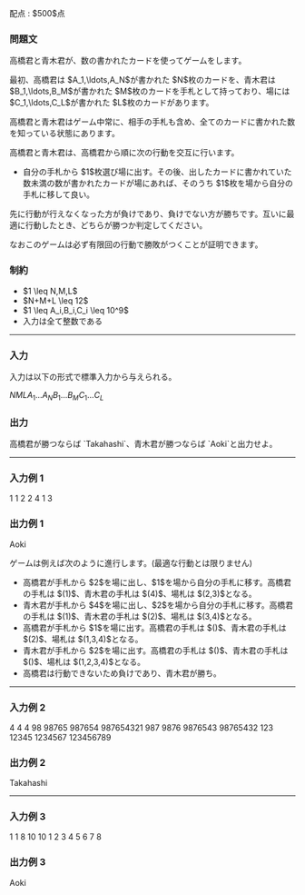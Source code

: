 
<div>

<span>

<span>

<p>
配点 : $500$点
</p>

<div>

<section>

### **問題文**

<p>
高橋君と青木君が、数の書かれたカードを使ってゲームをします。
</p>

<p>
最初、高橋君は $A_1,\ldots,A_N$が書かれた $N$枚のカードを、青木君は $B_1,\ldots,B_M$が書かれた $M$枚のカードを手札として持っており、場には $C_1,\ldots,C_L$が書かれた $L$枚のカードがあります。

高橋君と青木君はゲーム中常に、相手の手札も含め、全てのカードに書かれた数を知っている状態にあります。
</p>

<p>
高橋君と青木君は、高橋君から順に次の行動を交互に行います。
</p>

<ul>

<li>
自分の手札から $1$枚選び場に出す。その後、出したカードに書かれていた数未満の数が書かれたカードが場にあれば、そのうち $1$枚を場から自分の手札に移して良い。
</li>

</ul>

<p>
先に行動が行えなくなった方が負けであり、負けでない方が勝ちです。互いに最適に行動したとき、どちらが勝つか判定してください。
</p>

<p>
なおこのゲームは必ず有限回の行動で勝敗がつくことが証明できます。
</p>

</section>

</div>

<div>

<section>

### **制約**

<ul>

<li>
$1 \leq N,M,L$
</li>

<li>
$N+M+L \leq 12$
</li>

<li>
$1 \leq A_i,B_i,C_i \leq 10^9$
</li>

<li>
入力は全て整数である
</li>

</ul>

</section>

</div>

---

<div>

<div>

<section>

### **入力**

<p>
入力は以下の形式で標準入力から与えられる。
</p>

<div>

$N$$M$$L$$A_1$$\ldots$$A_N$$B_1$$\ldots$$B_M$$C_1$$\ldots$$C_L$
</div>

</section>

</div>

<div>

<section>

### **出力**

<p>
高橋君が勝つならば `Takahashi`、青木君が勝つならば `Aoki`と出力せよ。
</p>

</section>

</div>

</div>

---

<div>

<section>

### **入力例 1**

<div>

1 1 2
2
4
1 3

</div>

</section>

</div>

<div>

<section>

### **出力例 1**

<div>

Aoki

</div>

<p>
ゲームは例えば次のように進行します。(最適な行動とは限りません)
</p>

<ul>

<li>
高橋君が手札から $2$を場に出し、$1$を場から自分の手札に移す。高橋君の手札は $(1)$、青木君の手札は $(4)$、場札は $(2,3)$となる。
</li>

<li>
青木君が手札から $4$を場に出し、$2$を場から自分の手札に移す。高橋君の手札は $(1)$、青木君の手札は $(2)$、場札は $(3,4)$となる。
</li>

<li>
高橋君が手札から $1$を場に出す。高橋君の手札は $()$、青木君の手札は $(2)$、場札は $(1,3,4)$となる。
</li>

<li>
青木君が手札から $2$を場に出す。高橋君の手札は $()$、青木君の手札は $()$、場札は $(1,2,3,4)$となる。
</li>

<li>
高橋君は行動できないため負けであり、青木君が勝ち。
</li>

</ul>

</section>

</div>

---

<div>

<section>

### **入力例 2**

<div>

4 4 4
98 98765 987654 987654321
987 9876 9876543 98765432
123 12345 1234567 123456789

</div>

</section>

</div>

<div>

<section>

### **出力例 2**

<div>

Takahashi

</div>

</section>

</div>

---

<div>

<section>

### **入力例 3**

<div>

1 1 8
10
10
1 2 3 4 5 6 7 8

</div>

</section>

</div>

<div>

<section>

### **出力例 3**

<div>

Aoki

</div>

</section>

</div>

</span>

</span>

</div>
